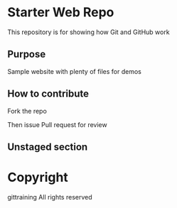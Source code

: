 # Starter Web Repo

This repository is for showing how Git and GitHub work

## Purpose

Sample website with plenty of files for demos

## How to contribute

Fork the repo

Then issue Pull request for review

## Unstaged section

# Copyright

gittraining
All rights reserved
